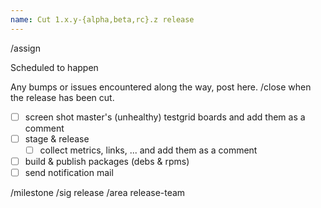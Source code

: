 ```yaml
---
name: Cut 1.x.y-{alpha,beta,rc}.z release
---
```

/assign <!-- @ the release branch manager or the person who cuts the release -->

Scheduled to happen <!-- Tue, 2019-02-26 -->

Any bumps or issues encountered along the way, post here. /close when the release has been cut.

<!-- add & remove items of the checklist as you see fit -->
- [ ] screen shot master's (unhealthy) testgrid boards and add them as a comment
- [ ] stage & release
  - [ ] collect metrics, links, ... and add them as a comment <!-- example: https://github.com/kubernetes/sig-release/issues/506#issuecomment-465202113 -->
- [ ] build & publish packages (debs & rpms)
- [ ] send notification mail

/milestone <!-- v1.14 -->
/sig release
/area release-team
